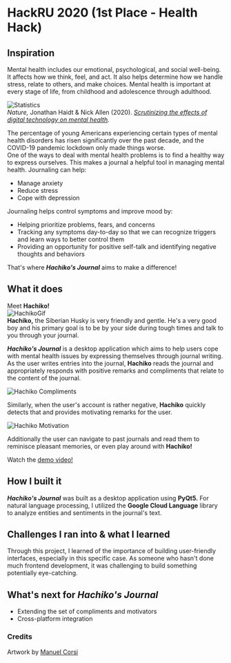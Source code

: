 # HackRU 2020 (1st Place - Health Hack)
## Inspiration
Mental health includes our emotional, psychological, and social well-being. It affects how we think, feel, and act. It also helps determine how we handle stress, relate to others, and make choices. Mental health is important at every stage of life, from childhood and adolescence through adulthood.  
  
![Statistics](https://media.nature.com/lw800/magazine-assets/d41586-020-00296-x/d41586-020-00296-x_17665078.jpg)  
*Nature,* Jonathan Haidt & Nick Allen (2020). *[Scrutinizing the effects of digital technology on mental health](https://www.nature.com/articles/d41586-020-00296-x).*
  
The percentage of young Americans experiencing certain types of mental health disorders has risen significantly over the past decade, and the COVID-19 pandemic lockdown only made things worse.  
One of the ways to deal with mental health problems is to find a healthy way to express ourselves. This makes a journal a helpful tool in managing mental health. Journaling can help:
- Manage anxiety
- Reduce stress
- Cope with depression  
  
Journaling helps control symptoms and improve mood by:
- Helping prioritize problems, fears, and concerns
- Tracking any symptoms day-to-day so that we can recognize triggers and learn ways to better control them
- Providing an opportunity for positive self-talk and identifying negative thoughts and behaviors
  
That's where ***Hachiko's Journal*** aims to make a difference!
## What it does
Meet **Hachiko!**  
![HachikoGif](https://challengepost-s3-challengepost.netdna-ssl.com/photos/production/software_photos/001/274/136/datas/original.gif)  
**Hachiko,** the Siberian Husky is very friendly and gentle. He's a very good boy and his primary goal is to be by your side during tough times and talk to you through your journal.  
  
***Hachiko's Journal*** is a desktop application which aims to help users cope with mental health issues by expressing themselves through journal writing. As the user writes entries into the journal, **Hachiko** reads the journal and appropriately responds with positive remarks and compliments that relate to the content of the journal.  
  
![Hachiko Compliments](https://challengepost-s3-challengepost.netdna-ssl.com/photos/production/software_photos/001/274/561/datas/original.png)  
    
Similarly, when the user's account is rather negative, **Hachiko** quickly detects that and provides motivating remarks for the user.  
  
![Hachiko Motivation](https://challengepost-s3-challengepost.netdna-ssl.com/photos/production/software_photos/001/274/562/datas/original.png)  
  
Additionally the user can navigate to past journals and read them to reminisce pleasant memories, or even play around with **Hachiko!**
  
Watch the [demo video!](https://youtu.be/eLksAlg7IP8)

## How I built it
***Hachiko's Journal*** was built as a desktop application using **PyQt5.** For natural language processing, I utilized the **Google Cloud Language** library to analyze entities and sentiments in the journal's text.
## Challenges I ran into & what I learned
Through this project, I learned of the importance of building user-friendly interfaces, especially in this specific case. As someone who hasn't done much frontend development, it was challenging to build something potentially eye-catching.
## What's next for ***Hachiko's Journal***
- Extending the set of compliments and motivators
- Cross-platform integration
  
### Credits
Artwork by [Manuel Corsi](https://backthemc.myportfolio.com/)